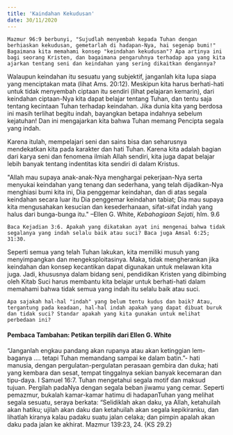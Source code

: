```yaml
---
title: 'Kaindahan Kekudusan'
date: 30/11/2020
---
```


`Mazmur 96:9 berbunyi, "Sujudlah menyembah kepada Tuhan dengan berhiaskan kekudusan, gemetarlah di hadapan-Nya, hai segenap bumi!" Bagaimana kita memahami konsep "keindahan kekudusan"? Apa artinya ini bagi seorang Kristen, dan bagaimana pengaruhnya terhadap apa yang kita ajarkan tentang seni dan keindahan yang sering dikaitkan dengannya?`

Walaupun keindahan itu sesuatu yang subjektif, janganlah kita lupa siapa yang menciptakan mata (lihat Ams. 20:12). Meskipun kita harus berhati-hati untuk tidak menyembah ciptaan itu sendiri (lihat pelajaran kemarin), dari keindahan ciptaan-Nya kita dapat belajar tentang Tuhan, dan tentu saja tentang kecintaan Tuhan terhadap keindahan. Jika dunia kita yang berdosa ini masih terlihat begitu indah, bayangkan betapa indahnya sebelum kejatuhan! Dan ini mengajarkan kita bahwa Tuhan memang Pencipta segala yang indah.

Karena itulah, mempelajari seni dan sains bisa dan seharusnya mendekatkan kita pada karakter dan hati Tuhan. Karena kita adalah bagian dari karya seni dan fenomena ilmiah Allah sendiri, kita juga dapat belajar lebih banyak tentang indentitas kita sendiri di dalam Kristus.

"Allah mau supaya anak-anak-Nya menghargai pekerjaan-Nya serta menyukai keindahan yang tenang dan sederhana, yang telah dijadikan-Nya menghiasi bumi kita ini, Dia penggemar keindahan, dan di atas segala keindahan secara luar itu Dia penggemar keindahan tabiat; Dia mau supaya kita mengusahakan kesucian dan kesederhanaan, sifat-sifat indah yang halus dari bunga-bunga itu." –Ellen G. White, _Kebahagiaan Sejati_, hlm. 9.6

`Baca Kejadian 3:6. Apakah yang dikatakan ayat ini mengenai bahwa tidak segalanya yang indah selalu baik atau suci? Baca juga Amsal 6:25; 31:30.`

Seperti semua yang telah Tuhan lakukan, kita memiliki musuh yang menyimpangkan dan mengeksploitasinya. Maka, tidak mengherankan jika keindahan dan konsep kecantikan dapat digunakan untuk melawan kita juga. Jadi, khususnya dalam bidang seni, pendidikan Kristen yang dibimbing oleh Kitab Suci harus membantu kita belajar untuk berhati-hati dalam memahami bahwa tidak semua yang indah itu selalu baik atau suci.

`Apa sajakah hal-hal "indah" yang belum tentu kudus dan baik? Atau, tergantung pada keadaan, hal-hal indah apakah yang dapat dibuat buruk dan tidak suci? Standar apakah yang kita gunakan untuk melihat perbedaan ini?`

#### Pembaca Tambahan: Petikan terpilih dari Ellen G. White

“Janganlah engkau pandang akan rupanya atau akan ketinggian lem- baganya .... tetapi Tuhan memandang sampai ke dalam batin.”- hati manusia, dengan pergulatan-pergulatan perasaan gembira dan duka; hati yang kembara dan sesat, tempat tinggalnya sekian banyak kecemaran dan tipu-daya. I Samuel 16:7. Tuhan mengetahui segala motif dan maksud tujuan. Pergilah padaNya dengan segala beban jiwamu yang cemar. Seperti pemazmur, bukalah kamar-kamar hatimu di hadapanTuhan yang melihat segala sesuatu, seraya berkata: “Selidiklah akan daku, ya Allah, ketahuilah akan hatiku; ujilah akan daku dan ketahuilah akan segala kepikiranku, dan lihatlah kiranya kalau padaku suatu jalan celaka; dan pimpin apalah akan daku pada jalan ke akhirat. Mazmur 139:23, 24. {KS 29.2}